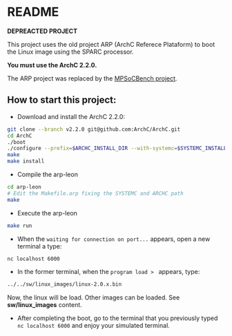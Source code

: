 README
============

**DEPREACTED PROJECT**

This project uses the old project ARP (ArchC Referece Plataform) to boot the Linux image 
using the SPARC processor. 

**You must use the ArchC 2.2.0.**

The ARP project was replaced by the [MPSoCBench project](https://github.com/ArchC/MPSoCBench). 

How to start this project:
---------------------------

* Download and install the ArchC 2.2.0:

```bash
git clone --branch v2.2.0 git@github.com:ArchC/ArchC.git 
cd ArchC
./boot
./configure --prefix=$ARCHC_INSTALL_DIR --with-systemc=$SYSTEMC_INSTALL_DIR --with-tlm=$SYSTEMC_INSTALL_DIR 
make
make install
```

* Compile the arp-leon

```bash
cd arp-leon
# Edit the Makefile.arp fixing the SYSTEMC and ARCHC path
make
```

* Execute the arp-leon

```bash
make run
```

* When the ``waiting for connection on port...`` appears, open a new terminal a type:

```bash
nc localhost 6000
```

* In the former terminal, when the ``program load > `` appears, type:

```bash
../../sw/linux_images/linux-2.0.x.bin
```

Now, the linux will be load. Other images can be loaded. See **sw/linux_images** content. 

* After completing the boot, go to the terminal that you previously typed ``nc localhost 6000`` and enjoy
your simulated terminal.









